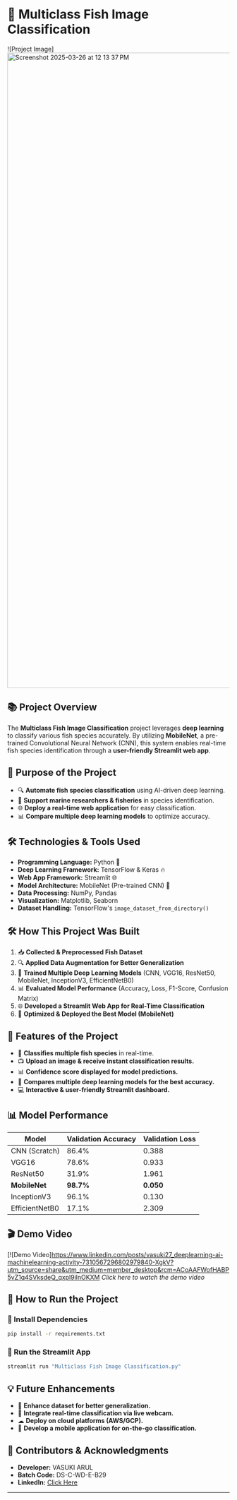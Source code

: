 # 🦈 Multiclass Fish Image Classification

![Project Image]<img width="1440" alt="Screenshot 2025-03-26 at 12 13 37 PM" src="https://github.com/user-attachments/assets/08c038bc-fe53-45a3-951f-47dcd64e06b1" />


## 📚 Project Overview
The **Multiclass Fish Image Classification** project leverages **deep learning** to classify various fish species accurately. By utilizing **MobileNet**, a pre-trained Convolutional Neural Network (CNN), this system enables real-time fish species identification through a **user-friendly Streamlit web app**.

## 🎡 Purpose of the Project
- 🔍 **Automate fish species classification** using AI-driven deep learning.
- 🌿 **Support marine researchers & fisheries** in species identification.
- 🌐 **Deploy a real-time web application** for easy classification.
- 📊 **Compare multiple deep learning models** to optimize accuracy.

## 🛠️ Technologies & Tools Used
- **Programming Language:** Python 🐍
- **Deep Learning Framework:** TensorFlow & Keras 🔥
- **Web App Framework:** Streamlit 🌐
- **Model Architecture:** MobileNet (Pre-trained CNN) 🤖
- **Data Processing:** NumPy, Pandas
- **Visualization:** Matplotlib, Seaborn
- **Dataset Handling:** TensorFlow's `image_dataset_from_directory()`

## 🛠️ How This Project Was Built
1. 📥 **Collected & Preprocessed Fish Dataset**
2. 🔍 **Applied Data Augmentation for Better Generalization**
3. 💪 **Trained Multiple Deep Learning Models** (CNN, VGG16, ResNet50, MobileNet, InceptionV3, EfficientNetB0)
4. 📊 **Evaluated Model Performance** (Accuracy, Loss, F1-Score, Confusion Matrix)
5. 🌐 **Developed a Streamlit Web App for Real-Time Classification**
6. 🚀 **Optimized & Deployed the Best Model (MobileNet)**

## 🎨 Features of the Project
- 🦈 **Classifies multiple fish species** in real-time.
- 📺 **Upload an image & receive instant classification results.**
- 📊 **Confidence score displayed for model predictions.**
- 🔄 **Compares multiple deep learning models for the best accuracy.**
- 💻 **Interactive & user-friendly Streamlit dashboard.**

## 📊 Model Performance
| Model         | Validation Accuracy | Validation Loss |
|--------------|---------------------|----------------|
| CNN (Scratch) | 86.4%               | 0.388          |
| VGG16        | 78.6%               | 0.933          |
| ResNet50     | 31.9%               | 1.961          |
| **MobileNet** | **98.7%**           | **0.050**      |
| InceptionV3  | 96.1%               | 0.130          |
| EfficientNetB0 | 17.1%              | 2.309          |

## 🎬 Demo Video
[![Demo Video]https://www.linkedin.com/posts/vasuki27_deeplearning-ai-machinelearning-activity-7310567296802979840-XgkV?utm_source=share&utm_medium=member_desktop&rcm=ACoAAFWofHABP5vZ1q4SVksdeQ_qxpl9ilnOKXM
*Click here to watch the demo video*

## 🔄 How to Run the Project
### **🔹 Install Dependencies**
```bash
pip install -r requirements.txt
```
### **🔹 Run the Streamlit App**
```bash
streamlit run "Multiclass Fish Image Classification.py"
```

## 💡 Future Enhancements
- 🤖 **Enhance dataset for better generalization.**
- 🎥 **Integrate real-time classification via live webcam.**
- ☁ **Deploy on cloud platforms (AWS/GCP).**
- 📱 **Develop a mobile application for on-the-go classification.**

## 👥 Contributors & Acknowledgments
- **Developer:** VASUKI ARUL  
- **Batch Code:** DS-C-WD-E-B29  
- **LinkedIn:** [Click Here](https://www.linkedin.com/in/vasuki27/)  


---

